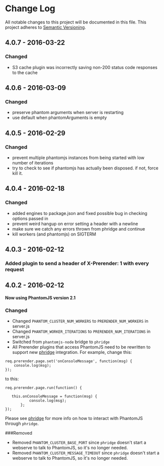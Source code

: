 # Change Log
All notable changes to this project will be documented in this file.
This project adheres to [Semantic Versioning](http://semver.org/).

## 4.0.7 - 2016-03-22
### Changed
- S3 cache plugin was incorrectly saving non-200 status code responses to the cache

## 4.0.6 - 2016-03-09
### Changed
- preserve phantom arguments when server is restarting
- use default when phantomArguments is empty

## 4.0.5 - 2016-02-29
### Changed
- prevent multiple phantomjs instances from being started with low number of iterations
- try to check to see if phantomjs has actually been disposed. if not, force kill it.

## 4.0.4 - 2016-02-18
### Changed
- added engines to package.json and fixed possible bug in checking options passed in
- prevent weird hangup on error setting a header with a newline
- make sure we catch any errors thrown from phridge and continue
- kill workers (and phantomjs) on SIGTERM

## 4.0.3 - 2016-02-12
### Added plugin to send a header of X-Prerender: 1 with every request

## 4.0.2 - 2016-02-12
#### Now using PhantomJS version 2.1
### Changed
- Changed `PHANTOM_CLUSTER_NUM_WORKERS` to `PRERENDER_NUM_WORKERS` in server.js
- Changed `PHANTOM_WORKER_ITERATIONS` to `PRERENDER_NUM_ITERATIONS` in server.js
- Switched from `phantomjs-node` bridge to `phridge`
 - All Prerender plugins that access PhantomJS need to be rewritten to support new [phridge](https://github.com/peerigon/phridge) integration.
 For example, change this:
 ```
 req.prerender.page.set('onConsoleMessage', function(msg) {
     console.log(msg);
 });
 ```
 to this:
 ```
 req.prerender.page.run(function() {

 	this.onConsoleMessage = function(msg) {
            console.log(msg);
        };
 });
 ```
 Please see [phridge](https://github.com/peerigon/phridge) for more info on how to interact with PhantomJS through `phridge`.

 ###Removed
 - Removed `PHANTOM_CLUSTER_BASE_PORT` since `phridge` doesn't start a webserve to talk to PhantomJS, so it's no longer needed.
 - Removed `PHANTOM_CLUSTER_MESSAGE_TIMEOUT` since `phridge` doesn't start a webserve to talk to PhantomJS, so it's no longer needed.
